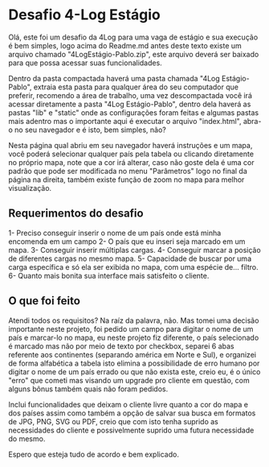 # Desafio 4-Log Estágio

Olá, este foi um desafio da 4Log para uma vaga de estágio e sua execução é bem simples, logo acima do Readme.md antes deste texto existe um arquivo chamado "4LogEstágio-Pablo.zip", este arquivo deverá ser baixado para que possa acessar suas funcionalidades.

Dentro da pasta compactada haverá uma pasta chamada "4Log Estágio-Pablo", extraia esta pasta para qualquer área do seu computador que preferir, recomendo a área de trabalho, uma vez descompactada você irá acessar diretamente a pasta "4Log Estágio-Pablo", dentro dela haverá as pastas "lib" e "static" onde as configurações foram feitas e algumas pastas mais adentro mas o importante aqui é executar o arquivo "index.html", abra-o no seu navegador e é isto, bem simples, não?

Nesta página qual abriu em seu navegador haverá instruções e um mapa, você poderá selecionar qualquer país pela tabela ou clicando diretamente no próprio mapa, note que a cor irá alterar, caso não goste dela é uma cor padrão que pode ser modificada no menu "Parâmetros" logo no final da página na direita, também existe função de zoom no mapa para melhor visualização.

## Requerimentos do desafio

1- Preciso conseguir inserir o nome de um país onde está minha encomenda em um campo
2- O país que eu inseri seja marcado em um mapa.
3- Conseguir inserir múltiplas cargas.
4- Conseguir marcar a posição de diferentes cargas no mesmo mapa.
5- Capacidade de buscar por uma carga específica e só ela ser exibida no mapa, com uma espécie de... filtro.
6- Quanto mais bonita sua interface mais satisfeito o cliente.

## O que foi feito

Atendi todos os requisitos? Na raíz da palavra, não. Mas tomei uma decisão importante neste projeto, foi pedido um campo para digitar o nome de um país e marcar-lo no mapa, eu neste projeto fiz diferente, o país selecionado é marcado mas não por meio de texto por checkbox, separei 6 abas referente aos continentes (separando américa em Norte e Sul), e organizei de forma alfabética a tabela isto elimina a possibilidade de erro humano por digitar o nome de um país errado ou que não exista este, creio eu, é o único "erro" que cometi mas visando um upgrade pro cliente em questão, com alguns bônus também quais não foram pedidos.

Inclui funcionalidades que deixam o cliente livre quanto a cor do mapa e dos países assim como também a opção de salvar sua busca em formatos de JPG, PNG, SVG ou PDF, creio que com isto tenha suprido as necessidades do cliente e possivelmente suprido uma futura necessidade do mesmo.

Espero que esteja tudo de acordo e bem explicado.
